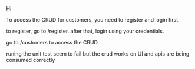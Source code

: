 Hi

To access the CRUD for customers, you need to register and login first.

to register, go to /register. after that, login using your credentials.

go to /customers to access the CRUD

runing the unit test seem to fail but the crud works on UI and apis are being consumed correctly
